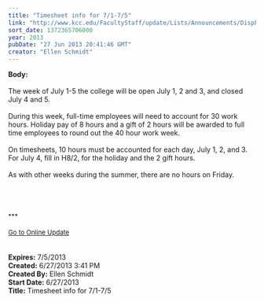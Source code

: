 ```yaml
---
title: "Timesheet info for 7/1-7/5"
link: "http://www.kcc.edu/FacultyStaff/update/Lists/Announcements/DispForm.aspx?ID=1154"
sort_date: 1372365706000
year: 2013
pubDate: "27 Jun 2013 20:41:46 GMT"
creator: "Ellen Schmidt"
---
```


<div><b>Body:</b> <div class="ExternalClassDD0EAC0D18064A1887AA4614C686D9BD">
<div> </div>
<div>The week of July 1-5 the college will be open July 1, 2 and 3, and closed July 4 and 5.</div>
<div> </div>
<div>During this week, full-time employees will need to account for 30 work hours. Holiday pay of 8 hours and a gift of 2 hours will be awarded to full time employees to round out the 40 hour work week. </div>
<div> </div>
<div>On timesheets, 10 hours must be accounted for each day, July 1, 2, and 3. For July 4, fill in H8/2, for the holiday and the 2 gift hours. </div>
<div><br />As with other weeks during the summer, there are no hours on Friday.</div>
<div> </div>
<div> </div>
<div> </div>
<div> </div>
<div>
<div></div>
<div></div>
<div>
<div></div>
<div>
<div><font size="2"></font></div>
<div>
<div>
<div>
<div>
<div>
<div>
<div>
<div><font size="2">***</font></div>
<div><font size="2"></font> </div>
<div><font size="2"></font></div>
<div><font size="2"></font></div>
<div></div>
<div><a href="/FacultyStaff/update/Pages/dailyupdate.aspx"><font size="2">Go to Online Update</font></a></div>
<div> </div>
<div> </div>
<div></div>
<div><font size="2"></font></div></div></div></div></div></div></div></div></div></div>
<div></div>
<div></div></div></div></div>
<div><b>Expires:</b> 7/5/2013</div>
<div><b>Created:</b> 6/27/2013 3:41 PM</div>
<div><b>Created By:</b> Ellen Schmidt</div>
<div><b>Start Date:</b> 6/27/2013</div>
<div><b>Title:</b> Timesheet info for 7/1-7/5</div>
